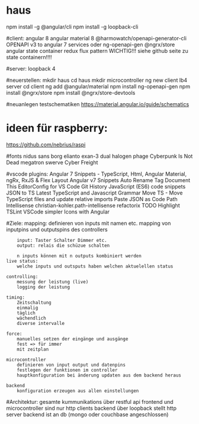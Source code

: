 # haus

npm install -g @angular/cli
npm install -g loopback-cli 

#client: 
angular 8
angular material 8
@harmowatch/openapi-generator-cli  OPENAPI v3 to angular 7 services oder ng-openapi-gen
@ngrx/store     angular state container redux flux pattern
WICHTIG!!! siehe github seite zu state containern!!!!

#server: 
loopback 4

#neuerstellen:
mkdir haus
cd haus
mkdir microcontroller
ng new client
lb4 server
cd client
ng add @angular/material
npm install ng-openapi-gen
npm install @ngrx/store 
npm install @ngrx/store-devtools

#neuanlegen testschematiken
https://material.angular.io/guide/schematics

# ideen für raspberry:
https://github.com/nebrius/raspi


#fonts
nidus sans
borg
elianto
exan-3
dual
halogen
phage
Cyberpunk Is Not Dead
megatron
swerve
Cyber Freight


#vscode plugins:
Angular 7 Snippets - TypeScript, Html, Angular Material, ngRx, RxJS & Flex Layout
Angular v7 Snippets
Auto Rename Tag
Document This
EditorConfig for VS Code
Git History
JavaScript (ES6) code snippets
JSON to TS
Latest TypeScript and Javascript Grammar
Move TS - Move TypeScript files and update relative imports
Paste JSON as Code
Path Intellisense
christian-kohler.path-intellisense
refactorix
TODO Highlight
TSLint
VSCode simpler Icons with Angular


#Ziele:
    mapping:
        definieren von inputs mit namen etc.
        mapping von inputpins und outputspins des controllers

        input: Taster Schalter Dimmer etc.
        output: relais die schüzue schalten

        n inputs können mit n outputs kombiniert werden
    live status:
        welche inputs und outsputs haben welchen aktuelellen status

    controlling:
        messung der leistung (live)
        logging der leistung
    
    timing:
        Zeitschaltung 
        einmalig
        täglich 
        wächendlich
        diverse intervalle

    force:
        manuelles setzen der eingänge und ausgänge
        fest => für immer
        mit zeitplan

    microcontroller
        definieren von input output und datenpins
        festlegen der funktionen im controller
        hauptkonfiguration bei änderung updaten aus dem backend heraus

    backend
        konfiguration erzeugen aus allen einstellungen 



#Architektur:
    gesamte kummunikations über restful api
    frontend und microcontroller sind nur http clients
    backend über loopback stellt http server
    backend ist an db (mongo oder couchbase angeschlossen)


